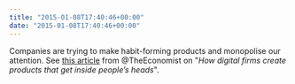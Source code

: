 ```yaml
---
title: "2015-01-08T17:40:46+00:00"
date: "2015-01-08T17:40:46+00:00"
---
```


Companies are trying to make habit-forming products and monopolise our attention. See [this article](https://www.economist.com/business/2014/12/30/getting-hooked) from @TheEconomist on  "*How digital firms create products that get inside people’s heads*".

